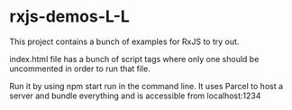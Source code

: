 # rxjs-demos-L-L

This project contains a bunch of examples for RxJS to try out.

index.html file has a bunch of script tags where only one should be uncommented in order to run that file.

Run it by using npm start run in the command line. It uses Parcel to host a server and bundle everything and is accessible from localhost:1234
